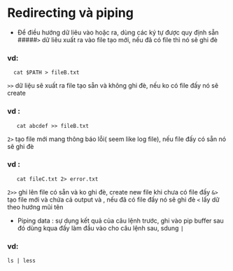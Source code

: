 # Redirecting và piping
 + Để điều hướng dữ liêu vào hoặc ra, dùng các ký tự được quy định sẵn
 #####```>```  dữ liêu xuất ra vào file tạo mới, nếu đã có file thì nó sẽ ghi đè
### vd: 
 ```
   cat $PATH > fileB.txt
  ```
 `>>` dữ liệu sẽ xuất ra file tạo sẵn và không ghi đè, nếu ko có file đấy nó sẽ create
### vd :
```
   cat abcdef >> fileB.txt
```
  `2>` tạo file mới mang thông báo lỗi( seem like log file), nếu file đấy có sẵn nó sẽ ghi đè
### vd : 
```
   cat fileC.txt 2> error.txt
```
  `2>>` ghi lên file có sẵn và ko ghi đè, create new file khi chưa có file đấy
  `&>` tạo file mới và chứa cả output và , nếu đã có file đấy nó sẽ ghi đè
   `<` lấy dữ theo hướng mũi tên 
 + Piping data : sự dụng kết quả của câu lệnh trước, ghi vào pip buffer sau đó dùng kqua đấy làm đầu vào cho câu lệnh sau, sdung `|`
### vd: 
```ls | less```
